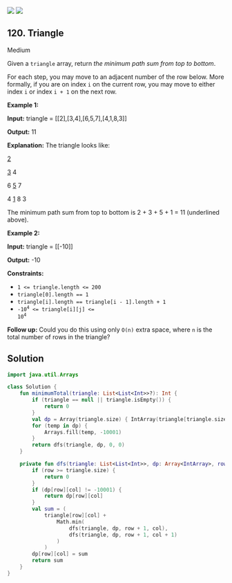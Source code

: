 [![](https://img.shields.io/github/stars/javadev/LeetCode-in-Kotlin?label=Stars&style=flat-square)](https://github.com/javadev/LeetCode-in-Kotlin)
[![](https://img.shields.io/github/forks/javadev/LeetCode-in-Kotlin?label=Fork%20me%20on%20GitHub%20&style=flat-square)](https://github.com/javadev/LeetCode-in-Kotlin/fork)

## 120\. Triangle

Medium

Given a `triangle` array, return _the minimum path sum from top to bottom_.

For each step, you may move to an adjacent number of the row below. More formally, if you are on index `i` on the current row, you may move to either index `i` or index `i + 1` on the next row.

**Example 1:**

**Input:** triangle = \[\[2],[3,4],[6,5,7],[4,1,8,3]]

**Output:** 11

**Explanation:** The triangle looks like: 
    
<ins>2</ins> 

<ins>3</ins> 4 

6 <ins>5</ins> 7 

4 <ins>1</ins> 8 3 

The minimum path sum from top to bottom is 2 + 3 + 5 + 1 = 11 (underlined above).

**Example 2:**

**Input:** triangle = \[\[-10]]

**Output:** -10

**Constraints:**

*   `1 <= triangle.length <= 200`
*   `triangle[0].length == 1`
*   `triangle[i].length == triangle[i - 1].length + 1`
*   <code>-10<sup>4</sup> <= triangle[i][j] <= 10<sup>4</sup></code>

**Follow up:** Could you do this using only `O(n)` extra space, where `n` is the total number of rows in the triangle?

## Solution

```kotlin
import java.util.Arrays

class Solution {
    fun minimumTotal(triangle: List<List<Int>>?): Int {
        if (triangle == null || triangle.isEmpty()) {
            return 0
        }
        val dp = Array(triangle.size) { IntArray(triangle[triangle.size - 1].size) }
        for (temp in dp) {
            Arrays.fill(temp, -10001)
        }
        return dfs(triangle, dp, 0, 0)
    }

    private fun dfs(triangle: List<List<Int>>, dp: Array<IntArray>, row: Int, col: Int): Int {
        if (row >= triangle.size) {
            return 0
        }
        if (dp[row][col] != -10001) {
            return dp[row][col]
        }
        val sum = (
            triangle[row][col] +
                Math.min(
                    dfs(triangle, dp, row + 1, col),
                    dfs(triangle, dp, row + 1, col + 1)
                )
            )
        dp[row][col] = sum
        return sum
    }
}
```